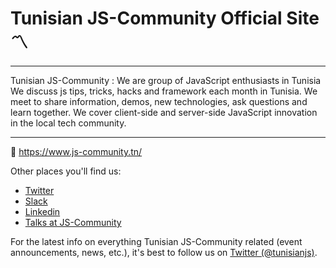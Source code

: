 # Tunisian JS-Community Official Site 〽️

---

Tunisian JS-Community : We are group of JavaScript enthusiasts in Tunisia We discuss js tips, tricks, hacks and framework each month in Tunisia. We meet to share information, demos, new technologies, ask questions and learn together. We cover client-side and server-side JavaScript innovation in the local tech community.

---



:link: https://www.js-community.tn/

Other places you'll find us:

* [Twitter](https://twitter.com/tunisianjs)
* [Slack]()
* [Linkedin](https://www.linkedin.com/company/tunisian-js-community)
* [Talks at JS-Community](https://github.com/TunisianJS/talks#format-of-the-talks)


For the latest info on everything Tunisian JS-Community related (event announcements, news, etc.),
it's best to follow us on [Twitter (@tunisianjs)](https://twitter.com/tunisianjs).
